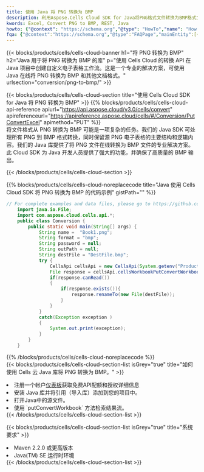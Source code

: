 ```yaml
---
title: 使用 Java 将 PNG 转换为 BMP
description: 利用Aspose.Cells Cloud SDK for Java将PNG格式文件转换为BMP格式文件。
kwords: Excel, Convert PNG to BMP, REST, Java
howto: {"@context": "https://schema.org","@type": "HowTo","name": "How to convert PNG to BMP using the Cells Cloud Java library.","description": "How to convert PNG to BMP using the Cells Cloud Java library.","image": {"@type": "ImageObject"},"url": "/java/conversion/png-to-bmp/","step": [{ "@type": "HowToStep","name": "How to convert PNG to BMP using the Cells Cloud Java library. step 1", "image": {"@type": "ImageObject",},"url": "/java/conversion/png-to-bmp/","text": "Register an account at <a href='https://dashboard.aspose.cloud/'>Dashboard</a> to get free API quota & authorization details",},{ "@type": "HowToStep","name": "How to convert PNG to BMP using the Cells Cloud Java library. step 1", "image": {"@type": "ImageObject",},"url": "/java/conversion/png-to-bmp/","text": "Install Java library and add the reference (import the library) to your project.",},{ "@type": "HowToStep","name": "How to convert PNG to BMP using the Cells Cloud Java library. step 1", "image": {"@type": "ImageObject",},"url": "/java/conversion/png-to-bmp/","text": "Open the source file in Java.",},{ "@type": "HowToStep","name": "How to convert PNG to BMP using the Cells Cloud Java library. step 1", "image": {"@type": "ImageObject",},"url": "/java/conversion/png-to-bmp/","text": "Use the `putConvertWorkbook` method to retrieve the resulting stream.",}, ],"supply": {"@type": "HowToSupply","name": "document"},"tool": [{"@type": "HowToTool","name": "IntelliJ IDEA, Visual Studio Code, Eclipse"},{"@type": "HowToTool","name": "Aspose Cells"}],"totalTime": "PT6M"}
fqa: {"@context":"https://schema.org","@type":"FAQPage","mainEntity":[{"@type":"Question","name":"Why convert file formats in C# using REST API?","acceptedAnswer":{"@type":"Answer","text":"Documents are encoded in many ways, and some files may be incompatible with the software you use. To open and read such files, just convert them to appropriate file formats.<br/><ol><li>Install .NET SDK and add the reference (import the library) to your project.</li><li>Open the source file in C# using REST API.</li><li>Call the PutConvertWorkbookRequest() method, passing an output filename with required extension.</li><li>Get the result of conversion as a separate file.</li></ol>"}},{"@type":"Question","name":"What file formats can I convert with your C# library?","acceptedAnswer":{"@type":"Answer","text":"We support a variety of file formats for conversion using .NET library, including XLSX, Excel, xls , PDF, CSV, HTML, Markdown, XML, PNG, JPG, TIFF, Json, TXT and many more."}},{"@type":"Question","name":"What is the maximum allowed file size for conversion using this .NET library?","acceptedAnswer":{"@type":"Answer","text":"There are no file size limits for format conversions using .NET library."}}]}
---
```

{{< blocks/products/cells/cells-cloud-banner h1="将 PNG 转换为 BMP" h2="Java 用于将 PNG 转换为 BMP 的库" p="使用 Cells Cloud 的转换 API 在 Java 项目中创建自定义电子表格工作流。这是一个专业的解决方案，可使用 Java 在线将 PNG 转换为 BMP 和其他文档格式。" urlsection="conversion/png-to-bmp/" >}}

{{< blocks/products/cells/cells-cloud-section title="使用 Cells Cloud SDK for Java 将 PNG 转换为 BMP" >}}
{{% blocks/products/cells/cells-cloud-api-reference apiurl="https://api.aspose.cloud/v3.0/cells/convert" apireferenceurl="https://apireference.aspose.cloud/cells/#/Conversion/PutConvertExcel" apimethod="PUT" %}}
<br/>
将文件格式从 PNG 转换为 BMP 可能是一项复杂的任务。我们的 Java SDK 可处理所有 PNG 到 BMP 格式转换，同时保留源 PNG 电子表格的主要结构和逻辑内容。我们的 Java 库提供了将 PNG 文件在线转换为 BMP 文件的专业解决方案。此 Cloud SDK 为 Java 开发人员提供了强大的功能，并确保了高质量的 BMP 输出。

{{< /blocks/products/cells/cells-cloud-section >}}

{{% blocks/products/cells/cells-cloud-noreplacecode title="Java 使用 Cells Cloud SDK 将 PNG 转换为 BMP 的代码示例" gistPath="" %}}
 
```java
// For complete examples and data files, please go to https://github.com/aspose-cells-cloud/aspose-cells-cloud-java/
    import java.io.File;
    import com.aspose.cloud.cells.api.*;
    public class Conversion {
        public static void main(String[] args) {
            String name =  "Book1.png";
            String format = "bmp";
            String password = null;
            String outPath = null;
            String destFile = "DestFile.bmp";
            try {
                CellsApi cellsApi = new CellsApi(System.getenv("ProductClientId"), System.getenv("ProductClientSecret"));
                File response = cellsApi.cellsWorkbookPutConvertWorkbook(new File(name), format, password, outPath, null,null);            
                if(response.canRead())
                {
                    if(response.exists()){
                        response.renameTo(new File(destFile));
                    }                
                }
            }
            catch(Exception exception )
            {
                System.out.print(exception);
            }
        }
    }
```
 
{{% /blocks/products/cells/cells-cloud-noreplacecode %}}
<br/>
{{< blocks/products/cells/cells-cloud-section-list isGrey="true" title="如何使用 Cells 云 Java 库将 PNG 转换为 BMP。" >}}
<li>注册一个帐户<a href="https://dashboard.aspose.cloud/">仪表板</a>获取免费API配额和授权详细信息</li>
<li>安装 Java 库并将引用（导入库）添加到您的项目中。</li>
<li>打开Java中的源文件。</li>
<li>使用 `putConvertWorkbook` 方法检索结果流。</li>
{{< /blocks/products/cells/cells-cloud-section-list >}}

{{< blocks/products/cells/cells-cloud-section-list isGrey="true" title="系统要求" >}}
<li>Maven 2.2.0 或更高版本</li>
<li>Java(TM) SE 运行时环境</li>
{{< /blocks/products/cells/cells-cloud-section-list >}}
